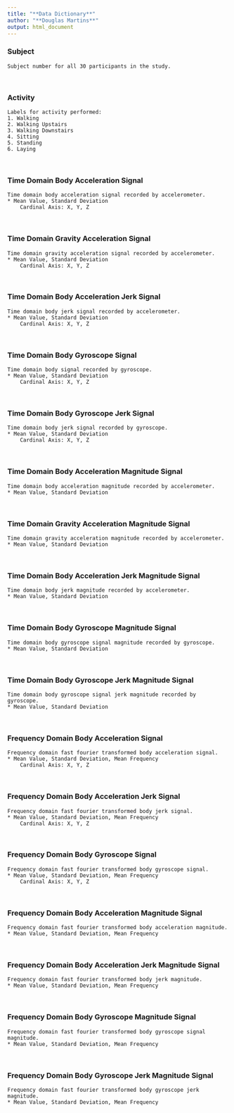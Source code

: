 ```yaml
---
title: "**Data Dictionary**"
author: "**Douglas Martins**"
output: html_document
---
```


### **Subject**
    Subject number for all 30 participants in the study.
<br/>

### **Activity**
    Labels for activity performed:
    1. Walking
    2. Walking Upstairs
    3. Walking Downstairs
    4. Sitting
    5. Standing
    6. Laying
<br/>

### **Time Domain Body Acceleration Signal**
    Time domain body acceleration signal recorded by accelerometer.
    * Mean Value, Standard Deviation
        Cardinal Axis: X, Y, Z
<br/>

### **Time Domain Gravity Acceleration Signal**
    Time domain gravity acceleration signal recorded by accelerometer.
    * Mean Value, Standard Deviation
        Cardinal Axis: X, Y, Z
<br/>

### **Time Domain Body Acceleration Jerk Signal**
    Time domain body jerk signal recorded by accelerometer.
    * Mean Value, Standard Deviation
        Cardinal Axis: X, Y, Z
<br/>

### **Time Domain Body Gyroscope Signal**
    Time domain body signal recorded by gyroscope.
    * Mean Value, Standard Deviation
        Cardinal Axis: X, Y, Z
<br/>

### **Time Domain Body Gyroscope Jerk Signal**
    Time domain body jerk signal recorded by gyroscope.
    * Mean Value, Standard Deviation
        Cardinal Axis: X, Y, Z
<br/>

### **Time Domain Body Acceleration Magnitude Signal**
    Time domain body acceleration magnitude recorded by accelerometer.
    * Mean Value, Standard Deviation
<br/>

### **Time Domain Gravity Acceleration Magnitude Signal**
    Time domain gravity acceleration magnitude recorded by accelerometer.
    * Mean Value, Standard Deviation
<br/>

### **Time Domain Body Acceleration Jerk Magnitude Signal**
    Time domain body jerk magnitude recorded by accelerometer.
    * Mean Value, Standard Deviation
<br/>

### **Time Domain Body Gyroscope Magnitude Signal**
    Time domain body gyroscope signal magnitude recorded by gyroscope.
    * Mean Value, Standard Deviation
<br/>

### **Time Domain Body Gyroscope Jerk Magnitude Signal**
    Time domain body gyroscope signal jerk magnitude recorded by gyroscope.
    * Mean Value, Standard Deviation
<br/>

### **Frequency Domain Body Acceleration Signal**
    Frequency domain fast fourier transformed body acceleration signal.
    * Mean Value, Standard Deviation, Mean Frequency
        Cardinal Axis: X, Y, Z
<br/>

### **Frequency Domain Body Acceleration Jerk Signal**
    Frequency domain fast fourier transformed body jerk signal.
    * Mean Value, Standard Deviation, Mean Frequency
        Cardinal Axis: X, Y, Z
<br/>

### **Frequency Domain Body Gyroscope Signal**
    Frequency domain fast fourier transformed body gyroscope signal.
    * Mean Value, Standard Deviation, Mean Frequency
        Cardinal Axis: X, Y, Z
<br/>

### **Frequency Domain Body Acceleration Magnitude Signal**
    Frequency domain fast fourier transformed body acceleration magnitude.
    * Mean Value, Standard Deviation, Mean Frequency
<br/>

### **Frequency Domain Body Acceleration Jerk Magnitude Signal**
    Frequency domain fast fourier transformed body jerk magnitude.
    * Mean Value, Standard Deviation, Mean Frequency
<br/>

### **Frequency Domain Body Gyroscope Magnitude Signal**
    Frequency domain fast fourier transformed body gyroscope signal magnitude.
    * Mean Value, Standard Deviation, Mean Frequency
<br/>

### **Frequency Domain Body Gyroscope Jerk Magnitude Signal**
    Frequency domain fast fourier transformed body gyroscope jerk magnitude.
    * Mean Value, Standard Deviation, Mean Frequency
<br/>